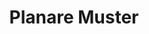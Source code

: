 ---
title: 'Planare Muster'
icon: 'icon.png'
redirect: '/techs/patterns/function:pattern_2D'

content:
    items: 
        - '@taxonomy.function': 'pattern_2D'
    filter:
        published: true
        type: 'tech' 
---